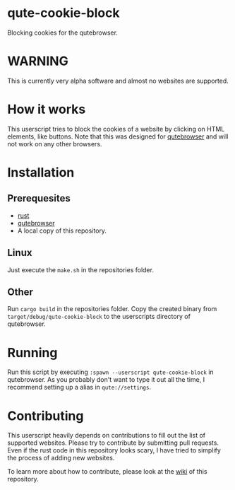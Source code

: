 # qute-cookie-block
Blocking cookies for the qutebrowser.

# WARNING
This is currently very alpha software and almost no websites are supported.

# How it works
This userscript tries to block the cookies of a website by clicking on HTML elements, like buttons.
Note that this was designed for [qutebrowser](https://qutebrowser.org/) and will not work on any other browsers.

# Installation
## Prerequesites
- [rust](https://www.rust-lang.org/)
- [qutebrowser](https://qutebrowser.org/)
- A local copy of this repository.

## Linux
Just execute the `make.sh` in the repositories folder.

## Other
Run `cargo build` in the repositories folder. 
Copy the created binary from `target/debug/qute-cookie-block` to the userscripts directory of qutebrowser.

# Running
Run this script by executing `:spawn --userscript qute-cookie-block` in qutebrowser.
As you probably don't want to type it out all the time, I recommend setting up a alias in `qute://settings`.

# Contributing
This userscript heavily depends on contributions to fill out the list of supported websites.
Please try to contribute by submitting pull requests.
Even if the rust code in this repository looks scary, I have tried to simplify the process of adding new websites.

To learn more about how to contribute, please look at the [wiki](https://github.com/Schmiddiii/qute-cookie-block/wiki) of this repository.
